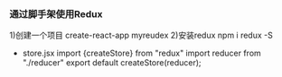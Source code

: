 ### 通过脚手架使用Redux
1)创建一个项目 create-react-app myreudex
2)安装redux npm i redux -S
+ store.jsx
import {createStore} from "redux"
import reducer from "./reducer"
export default createStore(reducer);
